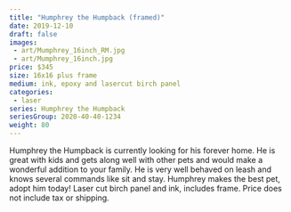 ```yaml
---
title: "Humphrey the Humpback (framed)"
date: 2019-12-10
draft: false
images:
 - art/Mumphrey_16inch_RM.jpg
 - art/Mumphrey_16inch.jpg
price: $345 
size: 16x16 plus frame
medium: ink, epoxy and lasercut birch panel
categories:
 - laser
series: Humphrey the Humpback
seriesGroup: 2020-40-40-1234
weight: 80
---
```


Humphrey the Humpback is currently looking for his forever home.
He is great with kids and gets along well with other pets and would make a wonderful addition to your family. He is very well behaved on leash and knows several commands like sit and stay. Humphrey makes the best pet, adopt him today!  Laser cut birch panel and ink, includes frame. Price does not include tax or shipping.